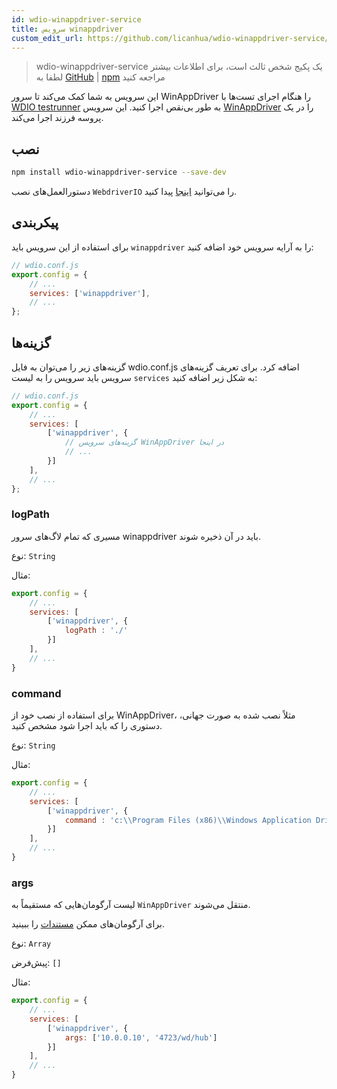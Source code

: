 ```yaml
---
id: wdio-winappdriver-service
title: سرویس winappdriver
custom_edit_url: https://github.com/licanhua/wdio-winappdriver-service/edit/main/README.md
---
```



> wdio-winappdriver-service یک پکیج شخص ثالث است، برای اطلاعات بیشتر لطفا به [GitHub](https://github.com/licanhua/wdio-winappdriver-service) | [npm](https://www.npmjs.com/package/wdio-winappdriver-service) مراجعه کنید

این سرویس به شما کمک می‌کند تا سرور WinAppDriver را هنگام اجرای تست‌ها با [WDIO testrunner](https://webdriver.io/guide/testrunner/gettingstarted.html) به طور بی‌نقص اجرا کنید. این سرویس [WinAppDriver](https://github.com/Microsoft/WinAppDriver) را در یک پروسه فرزند اجرا می‌کند.

## نصب

```bash
npm install wdio-winappdriver-service --save-dev
```

دستورالعمل‌های نصب `WebdriverIO` را می‌توانید [اینجا](https://webdriver.io/docs/gettingstarted.html) پیدا کنید.

## پیکربندی

برای استفاده از این سرویس باید `winappdriver` را به آرایه سرویس خود اضافه کنید:

```js
// wdio.conf.js
export.config = {
    // ...
    services: ['winappdriver'],
    // ...
};
```

## گزینه‌ها

گزینه‌های زیر را می‌توان به فایل wdio.conf.js اضافه کرد. برای تعریف گزینه‌های سرویس باید سرویس را به لیست `services` به شکل زیر اضافه کنید:

```js
// wdio.conf.js
export.config = {
    // ...
    services: [
        ['winappdriver', {
            // گزینه‌های سرویس WinAppDriver در اینجا
            // ...
        }]
    ],
    // ...
};
```

### logPath

مسیری که تمام لاگ‌های سرور winappdriver باید در آن ذخیره شوند.

نوع: `String`

مثال:

```js
export.config = {
    // ...
    services: [
        ['winappdriver', {
            logPath : './'
        }]
    ],
    // ...
}
```

### command

برای استفاده از نصب خود از WinAppDriver، مثلاً نصب شده به صورت جهانی، دستوری را که باید اجرا شود مشخص کنید.

نوع: `String`

مثال:

```js
export.config = {
    // ...
    services: [
        ['winappdriver', {
            command : 'c:\\Program Files (x86)\\Windows Application Driver\\WinAppDriver.exe'
        }]
    ],
    // ...
}
```

### args

لیست آرگومان‌هایی که مستقیماً به `WinAppDriver` منتقل می‌شوند.

برای آرگومان‌های ممکن [مستندات](https://github.com/Microsoft/WinAppDriver) را ببینید.

نوع: `Array`

پیش‌فرض: `[]`

مثال:

```js
export.config = {
    // ...
    services: [
        ['winappdriver', {
            args: ['10.0.0.10', '4723/wd/hub']
        }]
    ],
    // ...
}
```